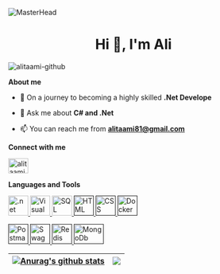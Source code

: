  ![MasterHead](https://github.com/alitaami/alitaami/assets/116227297/c8cc5a57-d672-48ba-b2ea-b386205391e6)





<h1 align="center">Hi 👋, I'm Ali</h1> 
<p align="left"> <img src="https://komarev.com/ghpvc/?username=alitaami-github&label=Profile%20views&color=0e75b6&style=flat" alt="alitaami-github" /> </p>

**About me**

- 🌱  On a journey to becoming a highly skilled **.Net Develope**

- 💬 Ask me about  **C# and .Net** 

- 📫 You can reach me from **alitaami81@gmail.com**

**Connect with me**
<p align="left">
<a href="https://www.linkedin.com/in/ali-taami-2745a525b/" target="blank"><img align="center" src="https://raw.githubusercontent.com/rahuldkjain/github-profile-readme-generator/master/src/images/icons/Social/linked-in-alt.svg" alt="alitaami" height="30" width="40" /></a>

**Languages and Tools**

<p align="left"> 
    <a href="https://dotnet.microsoft.com/" target="_blank" rel="noreferrer">
        <img src="https://brandeps.com/logo-download/C/C-Sharp-logo-vector-01.svg" alt=".net" width="40" height="40"/>
    </a>   
    <a href="https://dotnet.microsoft.com/" target="_blank" rel="noreferrer">
        <img src="https://brandeps.com/icon-download/V/Visual-studio-icon-vector-02.svg" alt="Visual Studio" width="40" height="40"/>
    </a>
    <a href="https://www.microsoft.com/en-us/sql-server/sql-server-downloads" target="_blank" rel="noreferrer">
        <img src="https://encrypted-tbn0.gstatic.com/images?q=tbn:ANd9GcTCMPsByAv-2Cn8M3pU5VB2PvJONtweBMUyFQ&usqp=CAU" alt="SQL Server" width="40" height="40"/>
    </a>
    <a href="" target="_blank" rel="noreferrer">
        <img src="https://brandeps.com/logo-download/H/HTML-5-logo-vector-01.svg" alt="HTML" width="40" height="40"/>
    </a>
    <a href="" target="_blank" rel="noreferrer">
        <img src="https://brandeps.com/icon-download/C/Css-3-icon-vector-02.svg" alt="CSS" width="40" height="40"/>
    </a>
    <a href="" target="_blank" rel="noreferrer">
        <img src="https://brandeps.com/logo-download/D/Docker-logo-vector-01.svg" alt="Docker" width="40" height="40"/>
    </a>
</p>
<p align="left">
    <a href="" target="_blank" rel="noreferrer">
        <img src="https://brandeps.com/icon-download/P/Postman-icon-vector-02.svg" alt="Postman" width="40" height="40"/>
    </a>
    <a href="" target="_blank" rel="noreferrer">
        <img src="https://brandeps.com/icon-download/S/Swagger-icon-vector-02.svg" alt="Swagger" width="40" height="40"/>
    </a>
    <a href="" target="_blank" rel="noreferrer">
        <img src="https://brandeps.com/icon-download/R/Redis-icon-vector-03.svg" alt="Redis" width="40" height="40"/>
    </a>
   <a href="" target="_blank" rel="noreferrer">
        <img src="https://brandeps.com/icon-download/M/Mongodb-icon-vector-03.svg" alt="MongoDb" width="60" height="40"/>
    </a>  
</p>

| <a href="https://github.com/anuraghazra/github-readme-stats"><img align="center" src="https://github-readme-stats.vercel.app/api?username=alitaami&show_icons=true&include_all_commits=true&theme=buefy&hide_border=true" alt="Anurag's github stats" /></a> | <a href="https://github.com/anuraghazra/github-readme-stats"><img align="center" src="https://github-readme-stats.vercel.app/api/top-langs/?username=alitaami&layout=compact&theme=buefy&hide_border=true" /></a> |
| ------------- | ------------- |
 

